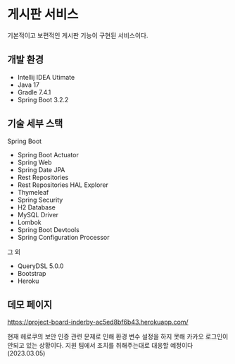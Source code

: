 # 게시판 서비스

기본적이고 보편적인 게시판 기능이 구현된 서비스이다.

## 개발 환경
* Intellij IDEA Utimate
* Java 17
* Gradle 7.4.1
* Spring Boot 3.2.2

## 기술 세부 스택
Spring Boot

* Spring Boot Actuator
* Spring Web
* Spring Date JPA
* Rest Repositories
* Rest Repositories HAL Explorer
* Thymeleaf
* Spring Security
* H2 Database
* MySQL Driver
* Lombok
* Spring Boot Devtools
* Spring Configuration Processor

그 외
* QueryDSL 5.0.0
* Bootstrap
* Heroku

## 데모 페이지
https://project-board-inderby-ac5ed8bf6b43.herokuapp.com/

현재 헤로쿠의 보안 인증 관련 문제로 인해 환경 변수 설정을 하지 못해 카카오 로그인이 안되고 있는 상황이다. 지원 팀에서 조치를 취해주는대로 대응할 예정이다(2023.03.05)

